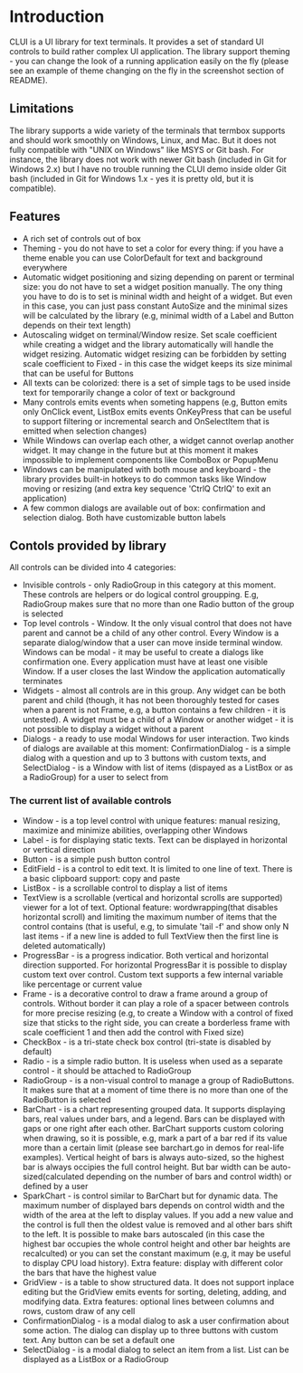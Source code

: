 # Introduction
CLUI is a UI library for text terminals. It provides a set of standard UI controls to build rather complex UI application. The library support theming - you can change the look of a running application easily on the fly (please see an example of theme changing on the fly in the screenshot section of README).

## Limitations
The library supports a wide variety of the terminals that termbox supports and should work smoothly on Windows, Linux, and Mac. But it does not fully compatible with "UNIX on Windows" like MSYS or Git bash. For instance, the library does not work with newer Git bash (included in Git for Windows 2.x) but I have no trouble running the CLUI demo inside older Git bash (included in Git for Windows 1.x - yes it is pretty old, but it is compatible).

## Features
* A rich set of controls out of box
* Theming - you do not have to set a color for every thing: if you have a theme enable you can use ColorDefault for text and background everywhere
* Automatic widget positioning and sizing depending on parent or terminal size: you do not have to set a widget position manually. The ony thing you have to do is to set is mininal width and height of a widget. But even in this case, you can just pass constant AutoSize and the minimal sizes will be calculated by the library (e.g, minimal width of a Label and Button depends on their text length)
* Autoscaling widget on terminal/Window resize. Set scale coefficient while creating a widget and the library automatically will handle the widget resizing. Automatic widget resizing can be forbidden by setting scale coefficient to Fixed - in this case the widget keeps its size minimal that can be useful for Buttons
* All texts can be colorized: there is a set of simple tags to be used inside text for temporarily change a color of text or background
* Many controls emits events when someting happens (e.g, Button emits only OnClick event, ListBox emits events OnKeyPress that can be useful to support filtering or incremental search and OnSelectItem that is emitted when selection changes)
* While Windows can overlap each other, a widget cannot overlap another widget. It may change in the future but at this moment it makes impossible to implement components like ComboBox or PopupMenu
* Windows can be manipulated with both mouse and keyboard - the library provides built-in hotkeys to do common tasks like Window moving or resizing (and extra key sequence 'CtrlQ CtrlQ' to exit an application)
* A few common dialogs are available out of box: confirmation and selection dialog. Both have customizable button labels

## Contols provided by library
All controls can be divided into 4 categories:
* Invisible controls - only RadioGroup in this category at this moment. These controls are helpers or do logical control groupping. E.g, RadioGroup makes sure that no more than one Radio button of the group is selected
* Top level controls - Window. It the only visual control that does not have parent and cannot be a child of any other control. Every Window is a separate dialog/window that a user can move inside terminal window. Windows can be modal - it may be useful to create a dialogs like confirmation one. Every application must have at least one visible Window. If a user closes the last Window the application automatically terminates
* Widgets - almost all controls are in this group. Any widget can be both parent and child (though, it has not been thoroughly tested for cases when a parent is not Frame, e.g, a button contains a few children - it is untested). A widget must be a child of a Window or another widget - it is not possible to display a widget without a parent
* Dialogs - a ready to use modal Windows for user interaction. Two kinds of dialogs are available at this moment: ConfirmationDialog - is a simple dialog with a question and up to 3 buttons with custom texts, and SelectDialog - is a Window with list of items (dispayed as a ListBox or as a RadioGroup) for a user to select from

### The current list of available controls
* Window - is a top level control with unique features: manual resizing, maximize and minimize abilities, overlapping other Windows
* Label - is for displaying static texts. Text can be displayed in horizontal or vertical direction
* Button  - is a simple push button control
* EditField - is a control to edit text. It is limited to one line of text. There is a basic clipboard support: copy and paste
* ListBox - is a scrollable control to display a list of items
* TextView is a scrollable (vertical and horizontal scrolls are supported) viewer for a lot of text. Optional feature: wordwrapping(that disables horizontal scroll) and limiting the maximum number of items that the control contains (that is useful, e.g, to simulate 'tail -f' and show only N last items - if a new line is added to full TextView then the first line is deleted automatically)
* ProgressBar - is a progress indicatior. Both vertical and horizontal direction supported. For horizontal ProgressBar it is possible to display custom text over control. Custom text supports a few internal variable like percentage or current value
* Frame - is a decorative control to draw a frame around a group of controls. Without border it can play a role of a spacer between controls for more precise resizing (e.g, to create a Window with a control of fixed size that sticks to the right side, you can create a borderless frame with scale coefficient 1 and then add the control with Fixed size)
* CheckBox - is a tri-state check box control (tri-state is disabled by default)
* Radio - is a simple radio button. It is useless when used as a separate control - it should be attached to RadioGroup
* RadioGroup - is a non-visual control to manage a group of RadioButtons. It makes sure that at a moment of time there is no more than one of the RadioButton is selected
* BarChart - is a chart representing grouped data. It supports displaying bars, real values under bars, and a legend. Bars can be displayed with gaps or one right after each other. BarChart supports custom coloring when drawing, so it is possible, e.g, mark a part of a bar red if its value more than a certain limit (please see barchart.go in demos for real-life examples). Vertical height of bars is always auto-sized, so the highest bar is always occipies the full control height. But bar width can be auto-sized(calculated depending on the number of bars and control width) or defined by a user
* SparkChart - is control similar to BarChart but for dynamic data. The maximum number of displayed bars depends on control width and the width of the area at the left to display values. If you add a new value and the control is full then the oldest value is removed and al other bars shift to the left. It is possible to make bars autoscaled (in this case the highest bar occupies the whole control height and other bar heights are recalculted) or you can set the constant maximum (e.g, it may be useful to display CPU load history). Extra feature: display with different color the bars that have the highest value
* GridView - is a table to show structured data. It does not support inplace editing but the GridView emits events for sorting, deleting, adding, and modifying data. Extra features: optional lines between columns and rows, custom draw of any cell
* ConfirmationDialog - is a modal dialog to ask a user confirmation about some action. The dialog can display up to three buttons with custom text. Any button can be set a default one
* SelectDialog - is a modal dialog to select an item from a list. List can be displayed as a ListBox or a RadioGroup
